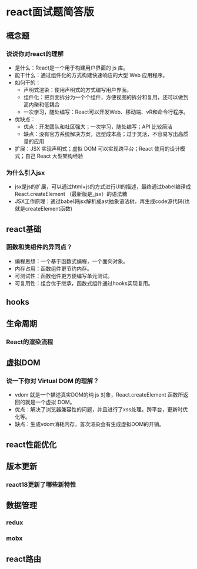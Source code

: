 # react面试题简答版

## 概念题
### 说说你对react的理解
- 是什么：React是一个用于构建用户界面的 js 库。
- 能干什么：通过组件化的方式构建快速响应的大型 Web 应用程序。
- 如何干的：
   - 声明式渲染：使用声明式的方式编写用户界面。
   - 组件化：把页面拆分为一个个组件，方便视图的拆分和复用，还可以做到高内聚和低耦合
   - 一次学习，随处编写：React可以开发Web、移动端、vR和命令行程序。
- 优缺点：
   - 优点：开发团队和社区强大；一次学习，随处编写；API 比较简洁
   - 缺点：没有官方系统解决方案，选型成本高；过于灵活，不容易写出高质量的应用
- 扩展：JSX 实现声明式；虚拟 DOM 可以实现跨平台；React 使用的设计模式；自己 React 大型架构经验
### 为什么引入jsx
- jsx是js的扩展，可以通过html+js的方式进行UI的描述，最终通过babel编译成 React.createElement （最新版是_jsx）的语法糖
- JSX工作原理：通过babel将jsx解析成ast抽象语法树，再生成code源代码(也就是createElement函数)
## react基础
### 函数和类组件的异同点？
- 编程思想：一个基于函数式编程，一个面向对象。
- 内存占用：函数组件更节约内存。
- 可测试性：函数组件更方便编写单元测试。
- 可复用性：组合优于继承，函数式组件通过hooks实现复用。
## hooks


## 生命周期
### React的渲染流程
## 虚拟DOM
### 说一下你对 Virtual DOM 的理解？
- vdom 就是一个描述真实DOM的纯 js 对象，React.createElement 函数所返回的就是一个虚拟 DOM。
- 优点：解决了浏览器兼容性的问题，并且进行了xss处理，跨平台，更新时优化等。
- 缺点：生成vdom消耗内存，首次渲染会有生成虚拟DOM的开销。




## react性能优化
## 版本更新
### react18更新了哪些新特性
## 数据管理
### redux
### mobx
## react路由

